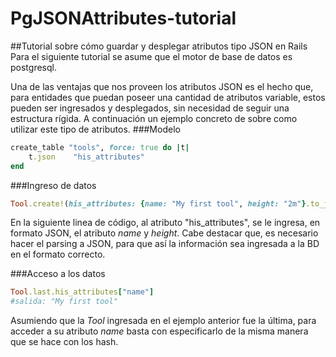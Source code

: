 # PgJSONAttributes-tutorial
##Tutorial sobre cómo guardar y desplegar atributos tipo JSON en Rails <br>
Para el siguiente tutorial se asume que el motor de base de datos es postgresql.

Una de las ventajas que nos proveen los atributos JSON es el hecho que, para entidades que puedan poseer una cantidad de atributos variable, estos pueden ser ingresados y desplegados, sin necesidad de seguir una estructura rígida. A continuación un ejemplo concreto de sobre como utilizar este tipo de atributos.
###Modelo

```ruby
create_table "tools", force: true do |t|
    t.json    "his_attributes"
end
```

###Ingreso de datos

```ruby
Tool.create!(his_attributes: {name: "My first tool", height: "2m"}.to_json)
```
En la siguiente linea de código, al atributo "his_attributes", se le ingresa, en formato JSON, el atributo *name* y *height*. Cabe destacar que, es necesario hacer el parsing a JSON, para que así la información sea ingresada a la BD en el formato correcto.

###Acceso a los datos

```ruby
Tool.last.his_attributes["name"]
#salida: "My first tool"
```
Asumiendo que la *Tool* ingresada en el ejemplo anterior fue la última, para acceder a su atributo *name* basta con especificarlo de la misma manera que se hace con los hash.
